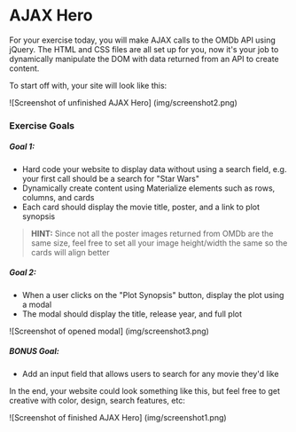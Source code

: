 # AJAX Hero

For your exercise today, you will make AJAX calls to the OMDb API using jQuery. The HTML and CSS files are all set up for you, now it's your job to dynamically manipulate the DOM with data returned from an API to create content.

To start off with, your site will look like this:

![Screenshot of unfinished AJAX Hero]
(img/screenshot2.png)

### Exercise Goals

##### Goal 1:

- Hard code your website to display data without using a search field, e.g. your first call should be a search for "Star Wars"
- Dynamically create content using Materialize elements such as rows, columns, and cards
- Each card should display the movie title, poster, and a link to plot synopsis

> **HINT:** Since not all the poster images returned from OMDb are the same size, feel free to set all your image height/width the same so the cards will align better

##### Goal 2:

- When a user clicks on the "Plot Synopsis" button, display the plot using a modal
- The modal should display the title, release year, and full plot

![Screenshot of opened modal]
(img/screenshot3.png)

##### BONUS Goal:

- Add an input field that allows users to search for any movie they'd like

In the end, your website could look something like this, but feel free to get creative with color, design, search features, etc:

![Screenshot of finished AJAX Hero]
(img/screenshot1.png)
